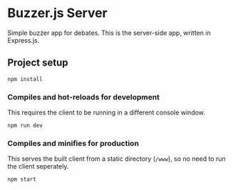 # Buzzer.js Server

Simple buzzer app for debates.  This is the server-side app, written in Express.js.

## Project setup
```
npm install
```

### Compiles and hot-reloads for development
This requires the client to be running in a different console window.
```
npm run dev
```

### Compiles and minifies for production
This serves the built client from a static directory (`/www`), so no need to run the client seperately.
```
npm start
```